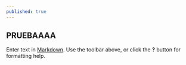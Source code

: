 ```yaml
---
published: true
---
```

## PRUEBAAAA

Enter text in [Markdown](http://daringfireball.net/projects/markdown/). Use the toolbar above, or click the **?** button for formatting help.
